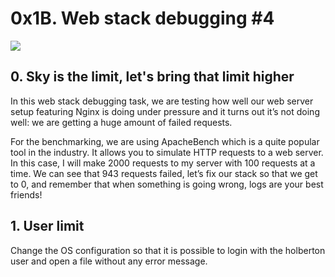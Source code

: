 # 0x1B. Web stack debugging #4
![](https://s3.amazonaws.com/intranet-projects-files/holbertonschool-sysadmin_devops/313/frdkCrb.jpg)
## 0. Sky is the limit, let's bring that limit higher

In this web stack debugging task, we are testing how well our web server setup featuring Nginx is doing under pressure and it turns out it’s not doing well: we are getting a huge amount of failed requests.

For the benchmarking, we are using ApacheBench which is a quite popular tool in the industry. It allows you to simulate HTTP requests to a web server. In this case, I will make 2000 requests to my server with 100 requests at a time. We can see that 943 requests failed, let’s fix our stack so that we get to 0, and remember that when something is going wrong, logs are your best friends! 

## 1. User limit

Change the OS configuration so that it is possible to login with the holberton user and open a file without any error message.

